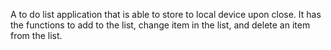 A to do list application that is able to store to local device upon close. It has the functions to add to the list, change item in the list, and delete an item from the list.
